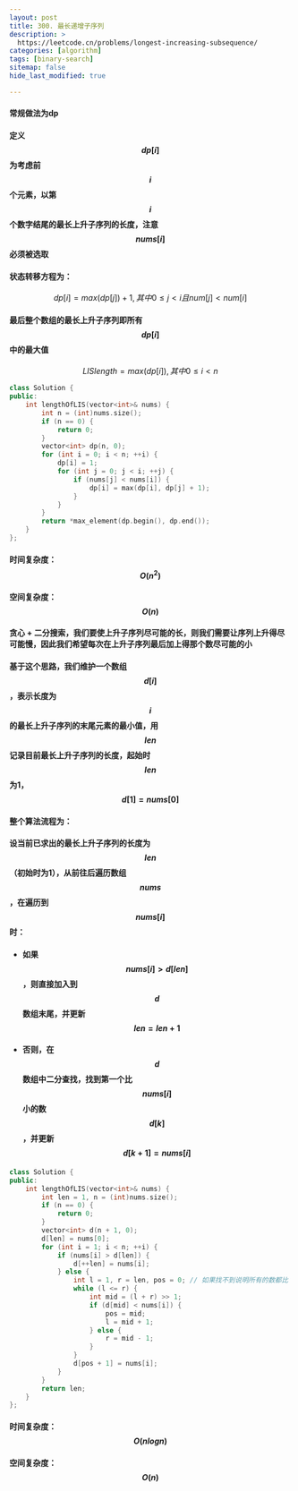 ```yaml
---
layout: post
title: 300. 最长递增子序列
description: >
  https://leetcode.cn/problems/longest-increasing-subsequence/
categories: [algorithm]
tags: [binary-search]
sitemap: false
hide_last_modified: true

---
```


#### 常规做法为dp

#### 定义$$ dp[i] $$为考虑前$$ i $$ 个元素，以第$$ i $$个数字结尾的最长上升子序列的长度，注意$$ nums[i] $$必须被选取

#### 状态转移方程为：

$$ dp[i]=max(dp[j])+1,其中0≤j<i且num[j]<num[i] $$

#### 最后整个数组的最长上升子序列即所有$$ dp[i] $$中的最大值

$$ LISlength=max(dp[i]),其中0≤i<n $$

```c++
class Solution {
public:
    int lengthOfLIS(vector<int>& nums) {
        int n = (int)nums.size();
        if (n == 0) {
            return 0;
        }
        vector<int> dp(n, 0);
        for (int i = 0; i < n; ++i) {
            dp[i] = 1;
            for (int j = 0; j < i; ++j) {
                if (nums[j] < nums[i]) {
                    dp[i] = max(dp[i], dp[j] + 1);
                }
            }
        }
        return *max_element(dp.begin(), dp.end());
    }
};
```

#### 时间复杂度：$$ O(n^2) $$ 

#### 空间复杂度：$$ O(n) $$



#### 贪心 + 二分搜索，我们要使上升子序列尽可能的长，则我们需要让序列上升得尽可能慢，因此我们希望每次在上升子序列最后加上得那个数尽可能的小

#### 基于这个思路，我们维护一个数组$$ d[i] $$，表示长度为$$ i $$的最长上升子序列的末尾元素的最小值，用$$ len $$记录目前最长上升子序列的长度，起始时$$ len $$为1，$$ d[1] = nums[0] $$

#### 整个算法流程为：

#### 设当前已求出的最长上升子序列的长度为$$ len $$（初始时为1），从前往后遍历数组$$ nums $$，在遍历到$$ nums[i] $$时：

+ #### 如果$$ nums[i] > d[len] $$，则直接加入到$$ d $$数组末尾，并更新$$ len = len + 1$$

+ #### 否则，在$$ d $$数组中二分查找，找到第一个比$$ nums[i] $$小的数$$ d[k] $$，并更新$$ d[k + 1] = nums[i] $$

```c++
class Solution {
public:
    int lengthOfLIS(vector<int>& nums) {
        int len = 1, n = (int)nums.size();
        if (n == 0) {
            return 0;
        }
        vector<int> d(n + 1, 0);
        d[len] = nums[0];
        for (int i = 1; i < n; ++i) {
            if (nums[i] > d[len]) {
                d[++len] = nums[i];
            } else {
                int l = 1, r = len, pos = 0; // 如果找不到说明所有的数都比 nums[i] 大，此时要更新 d[1]，所以这里将 pos 设为 0
                while (l <= r) {
                    int mid = (l + r) >> 1;
                    if (d[mid] < nums[i]) {
                        pos = mid;
                        l = mid + 1;
                    } else {
                        r = mid - 1;
                    }
                }
                d[pos + 1] = nums[i];
            }
        }
        return len;
    }
};
```

#### 时间复杂度：$$ O(nlogn) $$ 

#### 空间复杂度：$$ O(n) $$